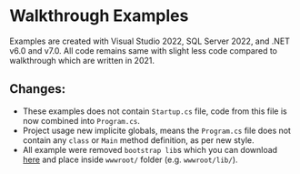 # Walkthrough Examples

Examples are created with Visual Studio 2022, SQL Server 2022, and .NET v6.0 and
v7.0. All code remains same with slight less code compared to walkthrough which
are written in 2021.

## Changes:

- These examples does not contain `Startup.cs` file, code from this file is now
  combined into `Program.cs`.
- Project usage new implicite globals, means the `Program.cs` file does not
  contain any `class` or `Main` method definition, as per new style.
- All example were removed `bootstrap lib`s which you can download
  [here](../resources/bootstrap-lib.zip) and place inside `wwwroot/` folder
  (e.g. `wwwroot/lib/`).
